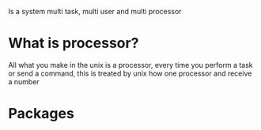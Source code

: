 Is a system multi task, multi user and multi processor
# What is processor?
All what you make in the unix is a processor, every time you perform a task or send a command, this is treated by unix how one processor and receive a number

# Packages
